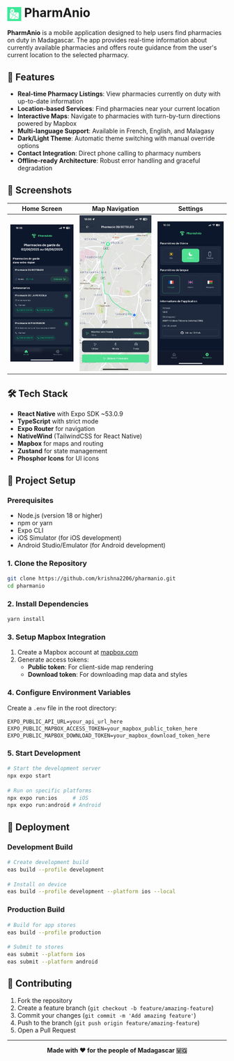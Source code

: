# <img src="assets/images/icon.png" alt="PharmAnio Icon" width="32" height="32" style="vertical-align: middle;"> PharmAnio

**PharmAnio** is a mobile application designed to help users find pharmacies on duty in Madagascar. The app provides real-time information about currently available pharmacies and offers route guidance from the user's current location to the selected pharmacy.

## 🌟 Features

- **Real-time Pharmacy Listings**: View pharmacies currently on duty with up-to-date information
- **Location-based Services**: Find pharmacies near your current location
- **Interactive Maps**: Navigate to pharmacies with turn-by-turn directions powered by Mapbox
- **Multi-language Support**: Available in French, English, and Malagasy
- **Dark/Light Theme**: Automatic theme switching with manual override options
- **Contact Integration**: Direct phone calling to pharmacy numbers
- **Offline-ready Architecture**: Robust error handling and graceful degradation

## 📱 Screenshots

| Home Screen | Map Navigation | Settings |
|-------------|---------------|----------|
| ![Home](assets/screenshots/home.png) | ![Map](assets/screenshots/map.png) | ![Settings](assets/screenshots/settings.png) |

## 🛠 Tech Stack

- **React Native** with Expo SDK ~53.0.9
- **TypeScript** with strict mode
- **Expo Router** for navigation
- **NativeWind** (TailwindCSS for React Native)
- **Mapbox** for maps and routing
- **Zustand** for state management
- **Phosphor Icons** for UI icons

## 🚀 Project Setup

### Prerequisites

- Node.js (version 18 or higher)
- npm or yarn
- Expo CLI
- iOS Simulator (for iOS development)
- Android Studio/Emulator (for Android development)

### 1. Clone the Repository

```bash
git clone https://github.com/krishna2206/pharmanio.git
cd pharmanio
```

### 2. Install Dependencies

```bash
yarn install
```

### 3. Setup Mapbox Integration

1. Create a Mapbox account at [mapbox.com](https://www.mapbox.com)
2. Generate access tokens:
   - **Public token**: For client-side map rendering
   - **Download token**: For downloading map data and styles

### 4. Configure Environment Variables

Create a `.env` file in the root directory:

```env
EXPO_PUBLIC_API_URL=your_api_url_here
EXPO_PUBLIC_MAPBOX_ACCESS_TOKEN=your_mapbox_public_token_here
EXPO_PUBLIC_MAPBOX_DOWNLOAD_TOKEN=your_mapbox_download_token_here
```

### 5. Start Development

```bash
# Start the development server
npx expo start

# Run on specific platforms
npx expo run:ios     # iOS
npx expo run:android # Android
```

## 🚀 Deployment

### Development Build
```bash
# Create development build
eas build --profile development

# Install on device
eas build --profile development --platform ios --local
```

### Production Build
```bash
# Build for app stores
eas build --profile production

# Submit to stores
eas submit --platform ios
eas submit --platform android
```

## 🤝 Contributing

1. Fork the repository
2. Create a feature branch (`git checkout -b feature/amazing-feature`)
3. Commit your changes (`git commit -m 'Add amazing feature'`)
4. Push to the branch (`git push origin feature/amazing-feature`)
5. Open a Pull Request

---

<p align="center">
    <strong>Made with ❤️ for the people of Madagascar 🇲🇬</strong>
</p>